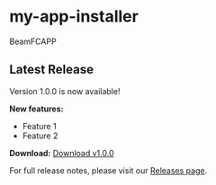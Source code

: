 # my-app-installer
BeamFCAPP
## Latest Release

Version 1.0.0 is now available! 

**New features:**
- Feature 1
- Feature 2

**Download:**
[Download v1.0.0](https://github.com/Thanhchung8888/my-app-installer/releases/tag/v1.0.0)

For full release notes, please visit our [Releases page](https://github.com/Thanhchung8888/my-app-installer/releases).
